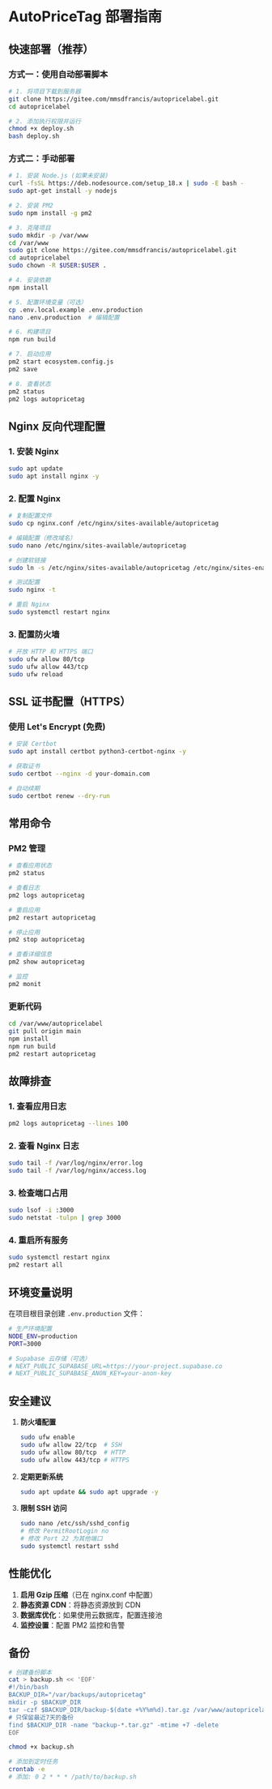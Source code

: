 # AutoPriceTag 部署指南

## 快速部署（推荐）

### 方式一：使用自动部署脚本

```bash
# 1. 将项目下载到服务器
git clone https://gitee.com/mmsdfrancis/autopricelabel.git
cd autopricelabel

# 2. 添加执行权限并运行
chmod +x deploy.sh
bash deploy.sh
```

### 方式二：手动部署

```bash
# 1. 安装 Node.js (如果未安装)
curl -fsSL https://deb.nodesource.com/setup_18.x | sudo -E bash -
sudo apt-get install -y nodejs

# 2. 安装 PM2
sudo npm install -g pm2

# 3. 克隆项目
sudo mkdir -p /var/www
cd /var/www
sudo git clone https://gitee.com/mmsdfrancis/autopricelabel.git
cd autopricelabel
sudo chown -R $USER:$USER .

# 4. 安装依赖
npm install

# 5. 配置环境变量（可选）
cp .env.local.example .env.production
nano .env.production  # 编辑配置

# 6. 构建项目
npm run build

# 7. 启动应用
pm2 start ecosystem.config.js
pm2 save

# 8. 查看状态
pm2 status
pm2 logs autopricetag
```

## Nginx 反向代理配置

### 1. 安装 Nginx

```bash
sudo apt update
sudo apt install nginx -y
```

### 2. 配置 Nginx

```bash
# 复制配置文件
sudo cp nginx.conf /etc/nginx/sites-available/autopricetag

# 编辑配置（修改域名）
sudo nano /etc/nginx/sites-available/autopricetag

# 创建软链接
sudo ln -s /etc/nginx/sites-available/autopricetag /etc/nginx/sites-enabled/

# 测试配置
sudo nginx -t

# 重启 Nginx
sudo systemctl restart nginx
```

### 3. 配置防火墙

```bash
# 开放 HTTP 和 HTTPS 端口
sudo ufw allow 80/tcp
sudo ufw allow 443/tcp
sudo ufw reload
```

## SSL 证书配置（HTTPS）

### 使用 Let's Encrypt (免费)

```bash
# 安装 Certbot
sudo apt install certbot python3-certbot-nginx -y

# 获取证书
sudo certbot --nginx -d your-domain.com

# 自动续期
sudo certbot renew --dry-run
```

## 常用命令

### PM2 管理

```bash
# 查看应用状态
pm2 status

# 查看日志
pm2 logs autopricetag

# 重启应用
pm2 restart autopricetag

# 停止应用
pm2 stop autopricetag

# 查看详细信息
pm2 show autopricetag

# 监控
pm2 monit
```

### 更新代码

```bash
cd /var/www/autopricelabel
git pull origin main
npm install
npm run build
pm2 restart autopricetag
```

## 故障排查

### 1. 查看应用日志

```bash
pm2 logs autopricetag --lines 100
```

### 2. 查看 Nginx 日志

```bash
sudo tail -f /var/log/nginx/error.log
sudo tail -f /var/log/nginx/access.log
```

### 3. 检查端口占用

```bash
sudo lsof -i :3000
sudo netstat -tulpn | grep 3000
```

### 4. 重启所有服务

```bash
sudo systemctl restart nginx
pm2 restart all
```

## 环境变量说明

在项目根目录创建 `.env.production` 文件：

```bash
# 生产环境配置
NODE_ENV=production
PORT=3000

# Supabase 云存储（可选）
# NEXT_PUBLIC_SUPABASE_URL=https://your-project.supabase.co
# NEXT_PUBLIC_SUPABASE_ANON_KEY=your-anon-key
```

## 安全建议

1. **防火墙配置**
   ```bash
   sudo ufw enable
   sudo ufw allow 22/tcp  # SSH
   sudo ufw allow 80/tcp  # HTTP
   sudo ufw allow 443/tcp # HTTPS
   ```

2. **定期更新系统**
   ```bash
   sudo apt update && sudo apt upgrade -y
   ```

3. **限制 SSH 访问**
   ```bash
   sudo nano /etc/ssh/sshd_config
   # 修改 PermitRootLogin no
   # 修改 Port 22 为其他端口
   sudo systemctl restart sshd
   ```

## 性能优化

1. **启用 Gzip 压缩**（已在 nginx.conf 中配置）
2. **静态资源 CDN**：将静态资源放到 CDN
3. **数据库优化**：如果使用云数据库，配置连接池
4. **监控设置**：配置 PM2 监控和告警

## 备份

```bash
# 创建备份脚本
cat > backup.sh << 'EOF'
#!/bin/bash
BACKUP_DIR="/var/backups/autopricetag"
mkdir -p $BACKUP_DIR
tar -czf $BACKUP_DIR/backup-$(date +%Y%m%d).tar.gz /var/www/autopricelabel
# 只保留最近7天的备份
find $BACKUP_DIR -name "backup-*.tar.gz" -mtime +7 -delete
EOF

chmod +x backup.sh

# 添加到定时任务
crontab -e
# 添加: 0 2 * * * /path/to/backup.sh
```

